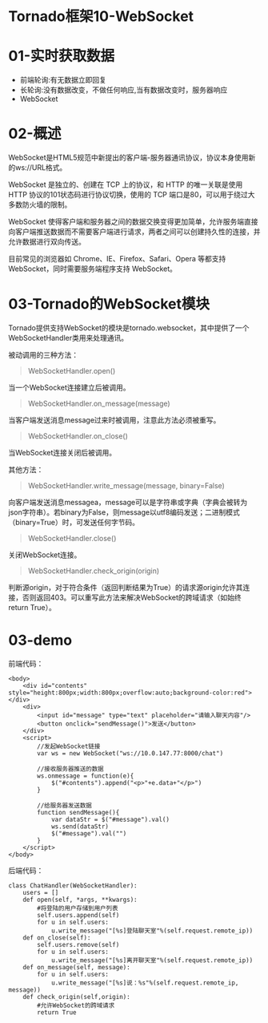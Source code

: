 # Tornado框架10-WebSocket

 

# 01-实时获取数据

- 前端轮询:有无数据立即回复
- 长轮询:没有数据改变，不做任何响应,当有数据改变时，服务器响应
- WebSocket

# 02-概述

WebSocket是HTML5规范中新提出的客户端-服务器通讯协议，协议本身使用新的ws://URL格式。

WebSocket 是独立的、创建在 TCP 上的协议，和 HTTP 的唯一关联是使用 HTTP 协议的101状态码进行协议切换，使用的 TCP 端口是80，可以用于绕过大多数防火墙的限制。

WebSocket 使得客户端和服务器之间的数据交换变得更加简单，允许服务端直接向客户端推送数据而不需要客户端进行请求，两者之间可以创建持久性的连接，并允许数据进行双向传送。

目前常见的浏览器如 Chrome、IE、Firefox、Safari、Opera 等都支持 WebSocket，同时需要服务端程序支持 WebSocket。

# 03-Tornado的WebSocket模块

Tornado提供支持WebSocket的模块是tornado.websocket，其中提供了一个WebSocketHandler类用来处理通讯。

被动调用的三种方法：

> WebSocketHandler.open()

当一个WebSocket连接建立后被调用。

> WebSocketHandler.on_message(message)

当客户端发送消息message过来时被调用，注意此方法必须被重写。

> WebSocketHandler.on_close()

当WebSocket连接关闭后被调用。

其他方法：

> WebSocketHandler.write_message(message, binary=False)

向客户端发送消息messagea，message可以是字符串或字典（字典会被转为json字符串）。若binary为False，则message以utf8编码发送；二进制模式（binary=True）时，可发送任何字节码。

> WebSocketHandler.close()

关闭WebSocket连接。

> WebSocketHandler.check_origin(origin)

判断源origin，对于符合条件（返回判断结果为True）的请求源origin允许其连接，否则返回403。可以重写此方法来解决WebSocket的跨域请求（如始终return True）。

# 03-demo

前端代码：

```
<body>
    <div id="contents" style="height:800px;width:800px;overflow:auto;background-color:red"></div>
    <div>
        <input id="message" type="text" placeholder="请输入聊天内容"/>
        <button onclick="sendMessage()">发送</button>
    </div>
    <script>
        //发起WebSocket链接
        var ws = new WebSocket("ws://10.0.147.77:8000/chat")

        //接收服务器推送的数据
        ws.onmessage = function(e){
            $("#contents").append("<p>"+e.data+"</p>")
        }

        //给服务器发送数据
        function sendMessage(){
            var dataStr = $("#message").val()
            ws.send(dataStr)
            $("#message").val("")
        }
    </script>
</body>
```

后端代码：

```
class ChatHandler(WebSocketHandler):
    users = []
    def open(self, *args, **kwargs):
        #将登陆的用户存储到用户列表
        self.users.append(self)
        for u in self.users:
            u.write_message("[%s]登陆聊天室"%(self.request.remote_ip))
    def on_close(self):
        self.users.remove(self)
        for u in self.users:
            u.write_message("[%s]离开聊天室"%(self.request.remote_ip))
    def on_message(self, message):
        for u in self.users:
            u.write_message("[%s]说：%s"%(self.request.remote_ip, message))
    def check_origin(self,origin):
        #允许WebSocket的跨域请求
        return True
```